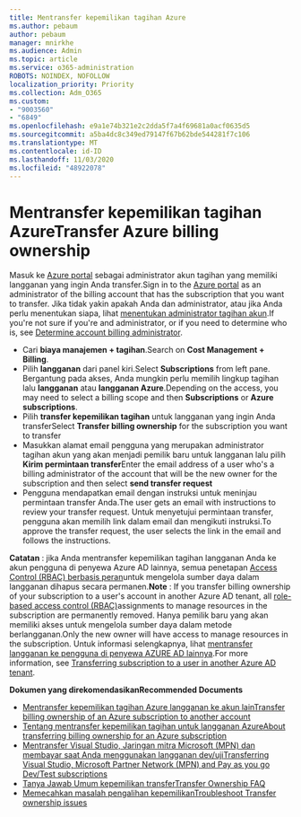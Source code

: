 ```yaml
---
title: Mentransfer kepemilikan tagihan Azure
ms.author: pebaum
author: pebaum
manager: mnirkhe
ms.audience: Admin
ms.topic: article
ms.service: o365-administration
ROBOTS: NOINDEX, NOFOLLOW
localization_priority: Priority
ms.collection: Adm_O365
ms.custom:
- "9003560"
- "6849"
ms.openlocfilehash: e9a1e74b321e2c2dda5f7a4f69681a0acf0635d5
ms.sourcegitcommit: a5ba4dc8c349ed79147f67b62bde544281f7c106
ms.translationtype: MT
ms.contentlocale: id-ID
ms.lasthandoff: 11/03/2020
ms.locfileid: "48922078"
---
```

# <a name="transfer-azure-billing-ownership"></a><span data-ttu-id="43491-102">Mentransfer kepemilikan tagihan Azure</span><span class="sxs-lookup"><span data-stu-id="43491-102">Transfer Azure billing ownership</span></span>

<span data-ttu-id="43491-103">Masuk ke [Azure portal](https://portal.azure.com/) sebagai administrator akun tagihan yang memiliki langganan yang ingin Anda transfer.</span><span class="sxs-lookup"><span data-stu-id="43491-103">Sign in to the [Azure portal](https://portal.azure.com/) as an administrator of the billing account that has the subscription that you want to transfer.</span></span> <span data-ttu-id="43491-104">Jika tidak yakin apakah Anda dan administrator, atau jika Anda perlu menentukan siapa, lihat [menentukan administrator tagihan akun](https://docs.microsoft.com/azure/cost-management-billing/understand/subscription-transfer#whoisaa).</span><span class="sxs-lookup"><span data-stu-id="43491-104">If you're not sure if you're and administrator, or if you need to determine who is, see [Determine account billing administrator](https://docs.microsoft.com/azure/cost-management-billing/understand/subscription-transfer#whoisaa).</span></span>

- <span data-ttu-id="43491-105">Cari **biaya manajemen + tagihan**.</span><span class="sxs-lookup"><span data-stu-id="43491-105">Search on **Cost Management + Billing**.</span></span>
- <span data-ttu-id="43491-106">Pilih **langganan** dari panel kiri.</span><span class="sxs-lookup"><span data-stu-id="43491-106">Select **Subscriptions** from left pane.</span></span> <span data-ttu-id="43491-107">Bergantung pada akses, Anda mungkin perlu memilih lingkup tagihan lalu **langganan** atau **langganan Azure**.</span><span class="sxs-lookup"><span data-stu-id="43491-107">Depending on the access, you may need to select a billing scope and then **Subscriptions** or **Azure subscriptions**.</span></span>
- <span data-ttu-id="43491-108">Pilih **transfer kepemilikan tagihan** untuk langganan yang ingin Anda transfer</span><span class="sxs-lookup"><span data-stu-id="43491-108">Select **Transfer billing ownership** for the subscription you want to transfer</span></span>
- <span data-ttu-id="43491-109">Masukkan alamat email pengguna yang merupakan administrator tagihan akun yang akan menjadi pemilik baru untuk langganan lalu pilih **Kirim permintaan transfer**</span><span class="sxs-lookup"><span data-stu-id="43491-109">Enter the email address of a user who's a billing administrator of the account that will be the new owner for the subscription and then select **send transfer request**</span></span>
- <span data-ttu-id="43491-110">Pengguna mendapatkan email dengan instruksi untuk meninjau permintaan transfer Anda.</span><span class="sxs-lookup"><span data-stu-id="43491-110">The user gets an email with instructions to review your transfer request.</span></span> <span data-ttu-id="43491-111">Untuk menyetujui permintaan transfer, pengguna akan memilih link dalam email dan mengikuti instruksi.</span><span class="sxs-lookup"><span data-stu-id="43491-111">To approve the transfer request, the user selects the link in the email and follows the instructions.</span></span>

<span data-ttu-id="43491-112">**Catatan** : jika Anda mentransfer kepemilikan tagihan langganan Anda ke akun pengguna di penyewa Azure AD lainnya, semua penetapan [Access Control (RBAC) berbasis peran](https://docs.microsoft.com/azure/role-based-access-control/overview?WT.mc_id=Portal-Microsoft_Azure_Support)untuk mengelola sumber daya dalam langganan dihapus secara permanen.</span><span class="sxs-lookup"><span data-stu-id="43491-112">**Note** : If you transfer billing ownership of your subscription to a user's account in another Azure AD tenant, all [role-based access control (RBAC)](https://docs.microsoft.com/azure/role-based-access-control/overview?WT.mc_id=Portal-Microsoft_Azure_Support)assignments to manage resources in the subscription are permanently removed.</span></span> <span data-ttu-id="43491-113">Hanya pemilik baru yang akan memiliki akses untuk mengelola sumber daya dalam metode berlangganan.</span><span class="sxs-lookup"><span data-stu-id="43491-113">Only the new owner will have access to manage resources in the subscription.</span></span> <span data-ttu-id="43491-114">Untuk informasi selengkapnya, lihat [mentransfer langganan ke pengguna di penyewa AZURE AD lainnya](https://docs.microsoft.com/azure/active-directory/managed-identities-azure-resources/known-issues?WT.mc_id=Portal-Microsoft_Azure_Support).</span><span class="sxs-lookup"><span data-stu-id="43491-114">For more information, see [Transferring subscription to a user in another Azure AD tenant](https://docs.microsoft.com/azure/active-directory/managed-identities-azure-resources/known-issues?WT.mc_id=Portal-Microsoft_Azure_Support).</span></span>

<span data-ttu-id="43491-115">**Dokumen yang direkomendasikan**</span><span class="sxs-lookup"><span data-stu-id="43491-115">**Recommended Documents**</span></span>

- [<span data-ttu-id="43491-116">Mentransfer kepemilikan tagihan Azure langganan ke akun lain</span><span class="sxs-lookup"><span data-stu-id="43491-116">Transfer billing ownership of an Azure subscription to another account</span></span>](https://docs.microsoft.com/azure/cost-management-billing/manage/billing-subscription-transfer)
- [<span data-ttu-id="43491-117">Tentang mentransfer kepemilikan tagihan untuk langganan Azure</span><span class="sxs-lookup"><span data-stu-id="43491-117">About transferring billing ownership for an Azure subscription</span></span>](https://docs.microsoft.com//azure/cost-management-billing/understand/subscription-transfer)
- [<span data-ttu-id="43491-118">Mentransfer Visual Studio, Jaringan mitra Microsoft (MPN) dan membayar saat Anda menggunakan langganan dev/uji</span><span class="sxs-lookup"><span data-stu-id="43491-118">Transferring Visual Studio, Microsoft Partner Network (MPN) and Pay as you go Dev/Test subscriptions</span></span>](https://docs.microsoft.com/azure/billing/billing-subscription-transfer?WT.mc_id=Portal-Microsoft_Azure_Support#transferring-visual-studio-microsoft-partner-network-mpn-and-pay-as-you-go-devtest-subscriptions)
- [<span data-ttu-id="43491-119">Tanya Jawab Umum kepemilikan transfer</span><span class="sxs-lookup"><span data-stu-id="43491-119">Transfer Ownership FAQ</span></span>](https://docs.microsoft.com/azure/billing/billing-subscription-transfer?WT.mc_id=Portal-Microsoft_Azure_Support#frequently-asked-questions-faq-for-senders)
- [<span data-ttu-id="43491-120">Memecahkan masalah pengalihan kepemilikan</span><span class="sxs-lookup"><span data-stu-id="43491-120">Troubleshoot Transfer ownership issues</span></span>](https://docs.microsoft.com/azure/billing/billing-subscription-transfer?WT.mc_id=Portal-Microsoft_Azure_Support#troubleshooting)

